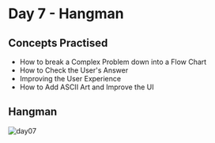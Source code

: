 # Day 7 - Hangman

## Concepts Practised

- How to break a Complex Problem down into a Flow Chart
- How to Check the User's Answer
- Improving the User Experience
- How to Add ASCII Art and Improve the UI

## Hangman

![day07](https://user-images.githubusercontent.com/98851253/154518650-6bf293ff-0f01-4014-9c10-70d17b2007ae.gif)
